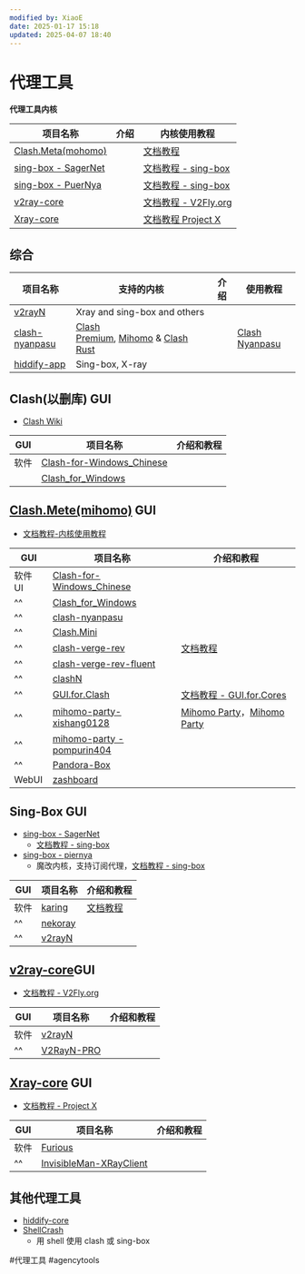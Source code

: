 ```yaml
---
modified by: XiaoE
date: 2025-01-17 15:18
updated: 2025-04-07 18:40
---
```

# 代理工具

**代理工具内核**

| 项目名称                                                        | 介绍  | 内核使用教程                                            |
| ----------------------------------------------------------- | --- | ------------------------------------------------- |
| [Clash.Meta(mohomo)](https://wiki.metacubex.one/)           |     | [文档教程](https://wiki.metacubex.one/)               |
| [sing-box - SagerNet](https://github.com/SagerNet/sing-box) |     | [文档教程 - sing-box](https://sing-box.sagernet.org/) |
| [sing-box - PuerNya](https://github.com/PuerNya/sing-box)   |     | [文档教程 - sing-box](https://sing-box.sagernet.org/) |
| [v2ray-core](https://github.com/v2fly/v2ray-core)           |     | [文档教程 - V2Fly.org](https://www.v2fly.org/)        |
| [Xray-core](https://github.com/XTLS/Xray-core)              |     | [文档教程 Project X](https://xtls.github.io/)         |

## 综合

| 项目名称                                                            | 支持的内核                                                                                                                                                 | 介绍  | 使用教程                                           |
| --------------------------------------------------------------- | ----------------------------------------------------------------------------------------------------------------------------------------------------- | --- | ---------------------------------------------- |
| [v2rayN](https://github.com/2dust/v2rayN)                       | Xray and sing-box and others                                                                                                                          |     |                                                |
| [clash-nyanpasu](https://github.com/LibNyanpasu/clash-nyanpasu) | [Clash Premium](https://github.com/Dreamacro/clash), [Mihomo](https://github.com/MetaCubeX/mihomo) & [Clash Rust](https://github.com/Watfaq/clash-rs) |     | [Clash Nyanpasu](https://nyanpasu.elaina.moe/) |
| [hiddify-app](https://github.com/hiddify/hiddify-app)           | Sing-box, X-ray                                                                                                                                       |     |                                                |

## Clash(以删库) GUI
- [Clash Wiki](https://clash.wiki/)

| GUI | 项目名称                                                                             | 介绍和教程 |
| --- | -------------------------------------------------------------------------------- | ----- |
| 软件  | [Clash-for-Windows_Chinese](https://github.com/Z-Siqi/Clash-for-Windows_Chinese) |       |
|     | [Clash_for_Windows](https://github.com/clashdownload/Clash_for_Windows)          |       |

## [Clash.Mete(mihomo)](https://github.com/MetaCubeX/mihomo) GUI
- [文档教程-内核使用教程](https://wiki.metacubex.one/)

| GUI   | 项目名称                                                                                | 介绍和教程                                                                          |
| ----- | ----------------------------------------------------------------------------------- | ------------------------------------------------------------------------------ |
| 软件 UI | [Clash-for-Windows_Chinese](https://github.com/Z-Siqi/Clash-for-Windows_Chinese)    |                                                                                |
| ^^    | [Clash_for_Windows](https://github.com/clashdownload/Clash_for_Windows)             |                                                                                |
| ^^    | [clash-nyanpasu](https://github.com/LibNyanpasu/clash-nyanpasu)                     |                                                                                |
| ^^    | [Clash.Mini](https://github.com/MetaCubeX/Clash.Mini)                               |                                                                                |
| ^^    | [clash-verge-rev](https://github.com/clash-verge-rev/clash-verge-rev)               | [文档教程](https://clashvergerev.com/)                                             |
| ^^    | [clash-verge-rev-fluent](https://github.com/Daydreamer-riri/clash-verge-rev-fluent) |                                                                                |
| ^^    | [clashN](https://github.com/2dust/clashN)                                           |                                                                                |
| ^^    | [GUI.for.Clash](https://github.com/GUI-for-Cores/GUI.for.Clash)                     | [文档教程 - GUI.for.Cores](https://gui-for-cores.github.io/zh/)                    |
| ^^    | [mihomo-party- xishang0128](https://github.com/xishang0128/mihomo-party)            | [Mihomo Party](https://mihomo.party/)，[Mihomo Party](https://mihomoparty.org/) |
| ^^    | [mihomo-party - pompurin404](https://github.com/pompurin404/mihomo-party)           |                                                                                |
| ^^    | [Pandora-Box](https://github.com/snakem982/Pandora-Box)                             |                                                                                |
| WebUI | [zashboard](https://github.com/Zephyruso/zashboard)                                 |                                                                                |

## Sing-Box GUI
- [sing-box - SagerNet](https://github.com/SagerNet/sing-box)
	- [文档教程 - sing-box](https://sing-box.sagernet.org/zh/)
- [sing-box - piernya](https://github.com/PuerNya/sing-box)
	- 魔改内核，支持订阅代理，[文档教程 - sing-box](https://sing-box.sagernet.org/zh/)

| GUI | 项目名称                                              | 介绍和教程                       |
| --- | ------------------------------------------------- | --------------------------- |
| 软件  | [karing](https://github.com/KaringX/karing)       | [文档教程](https://karing.app/) |
| ^^  | [nekoray](https://github.com/MatsuriDayo/nekoray) |                             |
| ^^  | [v2rayN](https://github.com/2dust/v2rayN)         |                             |

## [v2ray-core](https://github.com/v2fly/v2ray-core)GUI
- [文档教程 - V2Fly.org](https://www.v2fly.org/)

| GUI | 项目名称                                                    | 介绍和教程 |
| --- | ------------------------------------------------------- | ----- |
| 软件  | [v2rayN](https://github.com/2dust/v2rayN)               |       |
| ^^  | [V2RayN-PRO](https://github.com/lowercase78/V2RayN-PRO) |       |

## [Xray-core](https://github.com/XTLS/Xray-core) GUI
- [文档教程 - Project X](https://xtls.github.io/)

| GUI | 项目名称                                                                                  | 介绍和教程 |
| --- | ------------------------------------------------------------------------------------- | ----- |
| 软件  | [Furious](https://github.com/LorenEteval/Furious)                                     |       |
| ^^  | [InvisibleMan-XRayClient](https://github.com/InvisibleManVPN/InvisibleMan-XRayClient) |       |

## 其他代理工具
- [hiddify-core](https://github.com/hiddify/hiddify-core)
- [ShellCrash](https://github.com/juewuy/ShellCrash)
	- 用 shell 使用 clash 或 sing-box

#代理工具 #agencytools